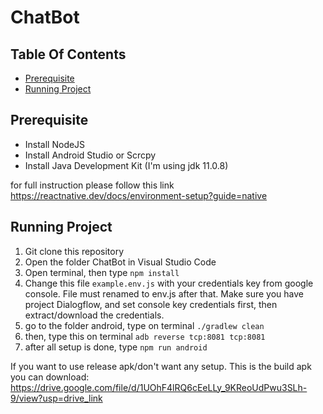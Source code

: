 # ChatBot

## Table Of Contents

- [Prerequisite](#prerequisite)
- [Running Project](#running-project)

## Prerequisite

- Install NodeJS
- Install Android Studio or Scrcpy
- Install Java Development Kit (I'm using jdk 11.0.8)

for full instruction please follow this link https://reactnative.dev/docs/environment-setup?guide=native

## Running Project

1. Git clone this repository
2. Open the folder ChatBot in Visual Studio Code
3. Open terminal, then type `npm install`
4. Change this file `example.env.js` with your credentials key from google console. File must renamed to env.js after that. Make sure you have project Dialogflow, and set console key credentials first, then extract/download the credentials.
5. go to the folder android, type on terminal `./gradlew clean`
6. then, type this on terminal `adb reverse tcp:8081 tcp:8081`
7. after all setup is done, type `npm run android`

If you want to use release apk/don't want any setup. This is the build apk you can download:
https://drive.google.com/file/d/1UOhF4lRQ6cEeLLy_9KReoUdPwu3SLh-9/view?usp=drive_link
